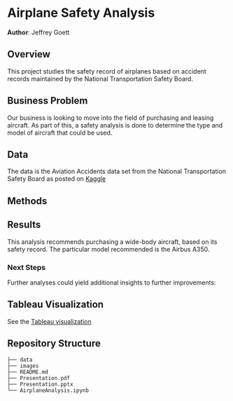 # Airplane Safety Analysis 

**Author**: Jeffrey Goett

## Overview

This project studies the safety record of airplanes based on accident records maintained by the National Transportation Safety Board.

## Business Problem

Our business is looking to move into the field of purchasing and leasing aircraft.  As part of this, a safety analysis is done to determine the type and model of aircraft that could be used.  

## Data

The data is the Aviation Accidents data set from the National Transportation Safety Board as posted on [Kaggle](https://www.kaggle.com/datasets/yassereleraky/aviation-accident-ntsb)

## Methods


## Results

This analysis recommends purchasing a wide-body aircraft, based on its safety record.  The particular model recommended is the Airbus A350.

### Next Steps

Further analyses could yield additional insights to further improvements:

## Tableau Visualization

See the [Tableau visualization ](https://public.tableau.com/app/profile/jeffrey.goett/viz/TableauAirplaneRecommendations/AccidentDashboard)

## Repository Structure

```
├── data
├── images
├── README.md
├── Presentation.pdf
├── Presentation.pptx
└── AirplaneAnalysis.ipynb
```
